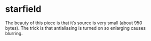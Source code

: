 <!--
  id: 27
  date: 2007-01-07T17:11:46
  modified: 2007-01-07T17:11:46
  slug: starfield
  type: post
  excerpt: <p>The beauty of this piece is that it&#8217;s source is very small (about 950 bytes). The trick is that antialiasing is turned on so enlarging causes blurring.</p>
  categories: uncategorized
  tags: 
  inCv: 
  inPortfolio: 
  dateFrom: 
  dateTo: 
-->

# starfield

<p><applet code="copyScr03" archive="code/copyScr03.jar" style="width:700px;height:250px;"></applet></p>
<p>The beauty of this piece is that it&#8217;s source is very small (about 950<br />
bytes). The trick is that antialiasing is turned on so enlarging causes<br />
blurring.</p>
